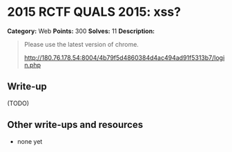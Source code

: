 # 2015 RCTF QUALS 2015: xss?

**Category:** Web
**Points:** 300
**Solves:** 11
**Description:**

> Please use the latest version of chrome.
> 
> 
> <http://180.76.178.54:8004/4b79f5d4860384d4ac494ad91f5313b7/login.php>


## Write-up

(TODO)

## Other write-ups and resources

* none yet
